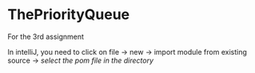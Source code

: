 # ThePriorityQueue
For the 3rd assignment

In intelliJ, you need to click on file -> new -> import module from existing source -> *select the pom file in the directory*
